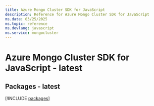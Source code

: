 ```yaml
---
title: Azure Mongo Cluster SDK for JavaScript
description: Reference for Azure Mongo Cluster SDK for JavaScript
ms.date: 03/25/2025
ms.topic: reference
ms.devlang: javascript
ms.service: mongocluster
---
```

# Azure Mongo Cluster SDK for JavaScript - latest
## Packages - latest
[!INCLUDE [packages](mongo-cluster-index.md)]